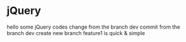 jQuery
======
hello
some jQuery codes
change from the branch dev
commit from the branch dev
create new branch feature1 is quick & simple

